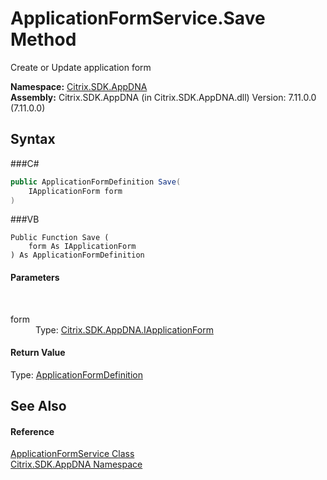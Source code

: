 # ApplicationFormService.Save Method 
 

Create or Update application form

**Namespace:**&nbsp;<a href="N_Citrix_SDK_AppDNA">Citrix.SDK.AppDNA</a><br />**Assembly:**&nbsp;Citrix.SDK.AppDNA (in Citrix.SDK.AppDNA.dll) Version: 7.11.0.0 (7.11.0.0)

## Syntax

###C#
```csharp
public ApplicationFormDefinition Save(
	IApplicationForm form
)
```

###VB
```vbnet
Public Function Save ( 
	form As IApplicationForm
) As ApplicationFormDefinition
```


#### Parameters
&nbsp;<dl><dt>form</dt><dd>Type: <a href="T_Citrix_SDK_AppDNA_IApplicationForm">Citrix.SDK.AppDNA.IApplicationForm</a><br /></dd></dl>

#### Return Value
Type: <a href="T_Citrix_SDK_AppDNA_ApplicationFormDefinition">ApplicationFormDefinition</a>

## See Also


#### Reference
<a href="T_Citrix_SDK_AppDNA_ApplicationFormService">ApplicationFormService Class</a><br /><a href="N_Citrix_SDK_AppDNA">Citrix.SDK.AppDNA Namespace</a><br />